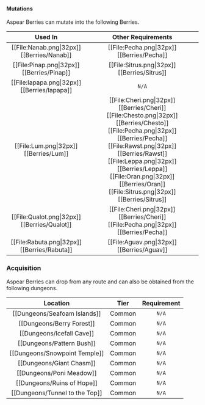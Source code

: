 #### Mutations
Aspear Berries can mutate into the following Berries.

| Used In                                       | Other Requirements |
| :---:                                         | :---: |
| [[File:Nanab.png\|32px]] [[Berries/Nanab]]    | [[File:Pecha.png\|32px]] [[Berries/Pecha]] |
| [[File:Pinap.png\|32px]] [[Berries/Pinap]]    | [[File:Sitrus.png\|32px]] [[Berries/Sitrus]] |
| [[File:Iapapa.png\|32px]] [[Berries/Iapapa]]  | `N/A` |
| [[File:Lum.png\|32px]] [[Berries/Lum]]        | [[File:Cheri.png\|32px]] [[Berries/Cheri]] [[File:Chesto.png\|32px]] [[Berries/Chesto]] [[File:Pecha.png\|32px]] [[Berries/Pecha]] [[File:Rawst.png\|32px]] [[Berries/Rawst]] [[File:Leppa.png\|32px]] [[Berries/Leppa]] [[File:Oran.png\|32px]] [[Berries/Oran]] [[File:Sitrus.png\|32px]] [[Berries/Sitrus]] |
| [[File:Qualot.png\|32px]] [[Berries/Qualot]]  | [[File:Cheri.png\|32px]] [[Berries/Cheri]] [[File:Pecha.png\|32px]] [[Berries/Pecha]] |
| [[File:Rabuta.png\|32px]] [[Berries/Rabuta]]  | [[File:Aguav.png\|32px]] [[Berries/Aguav]] |

### Acquisition
Aspear Berries can drop from any route and can also be obtained from the following dungeons.

| Location	                        | Tier	    | Requirement   |
| :---:                             | :---:     | :---:         |
| [[Dungeons/Seafoam Islands]]	    | Common    | `N/A`         |
| [[Dungeons/Berry Forest]]	        | Common	| `N/A`         |
| [[Dungeons/Icefall Cave]]	        | Common	| `N/A`         |
| [[Dungeons/Pattern Bush]]         | Common	| `N/A`         |
| [[Dungeons/Snowpoint Temple]]     | Common	| `N/A`         |
| [[Dungeons/Giant Chasm]]          | Common	| `N/A`         |
| [[Dungeons/Poni Meadow]]          | Common	| `N/A`         |
| [[Dungeons/Ruins of Hope]]        | Common	| `N/A`         |
| [[Dungeons/Tunnel to the Top]]    | Common	| `N/A`         |